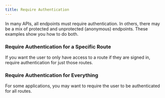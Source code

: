 ```yaml
---
title: Require Authentication
---
```

In many APIs, all endpoints must require authentication. In others, there may be a mix of protected and unprotected (anonymous) endpoints. These examples show you how to do both.

### Require Authentication for a Specific Route

If you want the user to only have access to a route if they are signed in, require authentication for just those routes.

<StackSelector snippet="reqauthspecific"/>

### Require Authentication for Everything

For some applications, you may want to require the user to be authenticated for all routes.

<StackSelector snippet="reqautheverything"/>

<NextSectionLink/>